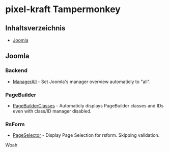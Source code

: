 # pixel-kraft Tampermonkey

## Inhaltsverzeichnis

- [Joomla](#joomla)

## Joomla

### Backend
- [ManagerAll](src/joomla/backend/ManagerAll.js) - Set Joomla's manager overview automaticly to "all".

### PageBuilder
- [PageBuilderClasses](src/joomla/pagebuilder/PageBuilderClasses.js) - Automaticly displays PageBuilder classes and IDs even with class/ID manager disabled.

### RsForm
- [PageSelector](src/joomla/rsform/PageSelector.js) - Display Page Selection for rsform. Skipping validation.

Woah
